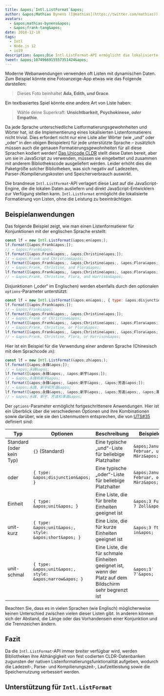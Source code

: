 ```yaml
---
title: &apos;`Intl.ListFormat`&apos;
author: &apos;Mathias Bynens ([@mathias](https://twitter.com/mathias)) und Frank Yung-Fong Tang&apos;
avatars:
  - &apos;mathias-bynens&apos;
  - &apos;frank-tang&apos;
date: 2018-12-18
tags:
  - Intl
  - Node.js 12
  - io19
description: &apos;Die Intl.ListFormat-API ermöglicht die lokalisierte Formatierung von Listen, ohne die Leistung zu beeinträchtigen.&apos;
tweet: &apos;1074966915557351424&apos;
---
```

Moderne Webanwendungen verwenden oft Listen mit dynamischen Daten. Zum Beispiel könnte eine Fotoanzeige-App etwas wie das Folgende darstellen:

> Dieses Foto beinhaltet **Ada, Edith, _und_ Grace**.

Ein textbasiertes Spiel könnte eine andere Art von Liste haben:

> Wähle deine Superkraft: **Unsichtbarkeit, Psychokinese, _oder_ Empathie**.

Da jede Sprache unterschiedliche Listformatierungsgewohnheiten und Wörter hat, ist die Implementierung eines lokalisierten Listenformatierers nicht trivial. Dies erfordert nicht nur eine Liste aller Wörter (wie „und“ oder „oder“ in den obigen Beispielen) für jede unterstützte Sprache – zusätzlich müssen auch die genauen Formatierungsgewohnheiten für all diese Sprachen kodiert werden! [Das Unicode CLDR](http://cldr.unicode.org/translation/lists) stellt diese Daten bereit, aber um sie in JavaScript zu verwenden, müssen sie eingebettet und zusammen mit anderem Bibliothekscode ausgeliefert werden. Leider erhöht dies die Paketgröße solcher Bibliotheken, was sich negativ auf Ladezeiten, Parser-/Kompilierungskosten und Speicherverbrauch auswirkt.

<!--truncate-->
Die brandneue `Intl.ListFormat`-API verlagert diese Last auf die JavaScript-Engine, die die lokalen Daten ausliefern und direkt JavaScript-Entwicklern zur Verfügung stellen kann. `Intl.ListFormat` ermöglicht die lokalisierte Formatierung von Listen, ohne die Leistung zu beeinträchtigen.

## Beispielanwendungen

Das folgende Beispiel zeigt, wie man einen Listenformatierer für Konjunktionen mit der englischen Sprache erstellt:

```js
const lf = new Intl.ListFormat(&apos;en&apos;);
lf.format([&apos;Frank&apos;]);
// → &apos;Frank&apos;
lf.format([&apos;Frank&apos;, &apos;Christine&apos;]);
// → &apos;Frank and Christine&apos;
lf.format([&apos;Frank&apos;, &apos;Christine&apos;, &apos;Flora&apos;]);
// → &apos;Frank, Christine, and Flora&apos;
lf.format([&apos;Frank&apos;, &apos;Christine&apos;, &apos;Flora&apos;, &apos;Harrison&apos;]);
// → &apos;Frank, Christine, Flora, and Harrison&apos;
```

Disjunktionen („oder“ im Englischen) werden ebenfalls durch den optionalen `options`-Parameter unterstützt:

```js
const lf = new Intl.ListFormat(&apos;en&apos;, { type: &apos;disjunction&apos; });
lf.format([&apos;Frank&apos;]);
// → &apos;Frank&apos;
lf.format([&apos;Frank&apos;, &apos;Christine&apos;]);
// → &apos;Frank or Christine&apos;
lf.format([&apos;Frank&apos;, &apos;Christine&apos;, &apos;Flora&apos;]);
// → &apos;Frank, Christine, or Flora&apos;
lf.format([&apos;Frank&apos;, &apos;Christine&apos;, &apos;Flora&apos;, &apos;Harrison&apos;]);
// → &apos;Frank, Christine, Flora, or Harrison&apos;
```

Hier ist ein Beispiel für die Verwendung einer anderen Sprache (Chinesisch mit dem Sprachcode `zh`):

```js
const lf = new Intl.ListFormat(&apos;zh&apos;);
lf.format([&apos;永鋒&apos;]);
// → &apos;永鋒&apos;
lf.format([&apos;永鋒&apos;, &apos;新宇&apos;]);
// → &apos;永鋒和新宇&apos;
lf.format([&apos;永鋒&apos;, &apos;新宇&apos;, &apos;芳遠&apos;]);
// → &apos;永鋒、新宇和芳遠&apos;
lf.format([&apos;永鋒&apos;, &apos;新宇&apos;, &apos;芳遠&apos;, &apos;澤遠&apos;]);
// → &apos;永鋒、新宇、芳遠和澤遠&apos;
```

Der `options`-Parameter ermöglicht fortgeschrittenere Anwendungen. Hier ist ein Überblick über die verschiedenen Optionen und ihre Kombinationen sowie darüber, wie sie den Listenmustern entsprechen, die von [UTS#35](https://unicode.org/reports/tr35/tr35-general.html#ListPatterns) definiert sind:


| Typ                   | Optionen                                    | Beschreibung                                                                                     | Beispiele                         |
| --------------------- | ----------------------------------------- | ----------------------------------------------------------------------------------------------- | -------------------------------- |
| Standard (oder kein Typ) | `{}` (Standard)                            | Eine typische „und“-Liste für beliebige Platzhalter                                             | `&apos;Januar, Februar, und März&apos;` |
| oder                 | `{ type: &apos;disjunction&apos; }`                 | Eine typische „oder“-Liste für beliebige Platzhalter                                            | `&apos;Januar, Februar, oder März&apos;` |
| Einheit              | `{ type: &apos;unit&apos; }`                        | Eine Liste, die für breite Einheiten geeignet ist                                                | `&apos;3 Fuß, 7 Zoll&apos;`                |
| unit-kurz            | `{ type: &apos;unit&apos;, style: &apos;short&apos; }`        | Eine Liste, die für kurze Einheiten geeignet ist                                                 | `&apos;3 ft, 7 in&apos;`                   |
| unit-schmal          | `{ type: &apos;unit&apos;, style: &apos;narrow&apos; }`       | Eine Liste, die für schmale Einheiten geeignet ist, wenn der Platz auf dem Bildschirm sehr begrenzt ist  | `&apos;3′ 7″&apos;`                        |


Beachten Sie, dass es in vielen Sprachen (wie Englisch) möglicherweise keinen Unterschied zwischen vielen dieser Listen gibt. In anderen können sich der Abstand, die Länge oder das Vorhandensein einer Konjunktion und die Trennzeichen ändern.

## Fazit

Da die `Intl.ListFormat`-API immer breiter verfügbar wird, werden Bibliotheken ihre Abhängigkeit von fest codierten CLDR-Datenbanken zugunsten der nativen Listenformatierungsfunktionalität aufgeben, wodurch die Ladezeit-, Parse- und Kompilierungszeit-, Laufzeitleistung sowie die Speichernutzung verbessert werden.

## Unterstützung für `Intl.ListFormat`

<feature-support chrome="72 /blog/v8-release-72#intl.listformat"
                 firefox="nicht unterstützt"
                 safari="nicht unterstützt"
                 nodejs="12 https://twitter.com/mathias/status/1120700101637353473"
                 babel="nicht unterstützt"></feature-support>
